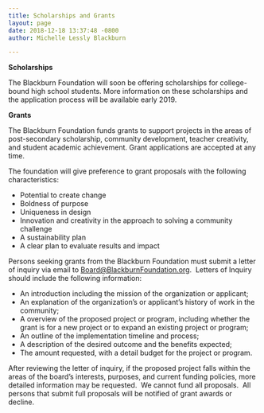 ```yaml
---
title: Scholarships and Grants
layout: page
date: 2018-12-18 13:37:48 -0800
author: Michelle Lessly Blackburn

---
```

**Scholarships**

The Blackburn Foundation will soon be offering scholarships for college-bound high school students. More information on these scholarships and the application process will be available early 2019.

**Grants**

The Blackburn Foundation funds grants to support projects in the areas of post-secondary scholarship, community development, teacher creativity, and student academic achievement. Grant applications are accepted at any time. 

The foundation will give preference to grant proposals with the following characteristics:

* Potential to create change
* Boldness of purpose
* Uniqueness in design
* Innovation and creativity in the approach to solving a community challenge
* A sustainability plan
* A clear plan to evaluate results and impact

Persons seeking grants from the Blackburn Foundation must submit a letter of inquiry via email to [Board@BlackburnFoundation.org](mailto:Board@BlackburnFoundation.org).  Letters of Inquiry should include the following information:

* An introduction including the mission of the organization or applicant;
* An explanation of the organization’s or applicant’s history of work in the community;
* A overview of the proposed project or program, including whether the grant is for a new project or to expand an existing project or program;
* An outline of the implementation timeline and process;
* A description of the desired outcome and the benefits expected;
* The amount requested, with a detail budget for the project or program.

After reviewing the letter of inquiry, if the proposed project falls within the areas of the board’s interests, purposes, and current funding policies, more detailed information may be requested.  We cannot fund all proposals.  All persons that submit full proposals will be notified of grant awards or decline.